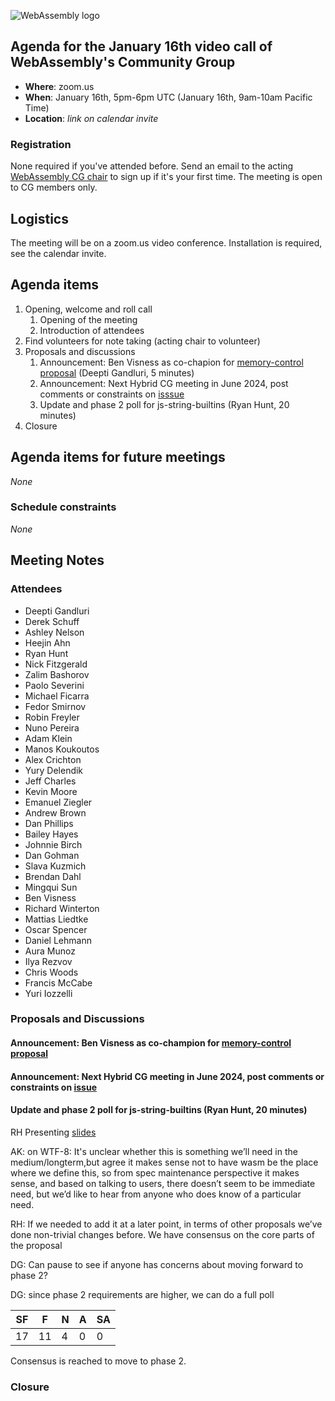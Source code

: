 ![WebAssembly logo](/images/WebAssembly.png)

## Agenda for the January 16th video call of WebAssembly's Community Group

- **Where**: zoom.us
- **When**: January 16th, 5pm-6pm UTC (January 16th, 9am-10am Pacific Time)
- **Location**: *link on calendar invite*

### Registration

None required if you've attended before. Send an email to the acting [WebAssembly CG chair](mailto:webassembly-cg-chair@chromium.org)
to sign up if it's your first time. The meeting is open to CG members only.

## Logistics

The meeting will be on a zoom.us video conference.
Installation is required, see the calendar invite.

## Agenda items

1. Opening, welcome and roll call
    1. Opening of the meeting
    1. Introduction of attendees
1. Find volunteers for note taking (acting chair to volunteer)
1. Proposals and discussions
    1. Announcement: Ben Visness as co-chapion for [memory-control proposal](https://github.com/WebAssembly/memory-control/tree/main) (Deepti Gandluri, 5 minutes)
    1. Announcement: Next Hybrid CG meeting in June 2024, post comments or constraints on [isssue](https://github.com/WebAssembly/meetings/issues/1463)
    1. Update and phase 2 poll for js-string-builtins (Ryan Hunt, 20 minutes)
1. Closure

## Agenda items for future meetings

*None*

### Schedule constraints

*None*

## Meeting Notes

### Attendees
 - Deepti Gandluri
 - Derek Schuff
 - Ashley Nelson
 - Heejin Ahn
 - Ryan Hunt
 - Nick Fitzgerald
 - Zalim Bashorov
 - Paolo Severini
 - Michael Ficarra
 - Fedor Smirnov
 - Robin Freyler
 - Nuno Pereira
 - Adam Klein
 - Manos Koukoutos
 - Alex Crichton
 - Yury Delendik
 - Jeff Charles
 - Kevin Moore
 - Emanuel Ziegler
 - Andrew Brown
 - Dan Phillips
 - Bailey Hayes
 - Johnnie Birch
 - Dan Gohman
 - Slava Kuzmich
 - Brendan Dahl
 - Mingqui Sun
 - Ben Visness
 - Richard Winterton
 - Mattias Liedtke
 - Oscar Spencer
 - Daniel Lehmann
 - Aura Munoz
 - Ilya Rezvov
 - Chris Woods
 - Francis McCabe
 - Yuri Iozzelli

### Proposals and Discussions

#### Announcement: Ben Visness as co-champion for [memory-control proposal](https://github.com/WebAssembly/memory-control/tree/main) 

#### Announcement: Next Hybrid CG meeting in June 2024, post comments or constraints on [issue](https://github.com/WebAssembly/meetings/issues/1463)

#### Update and phase 2 poll for js-string-builtins (Ryan Hunt, 20 minutes)

RH Presenting [slides](https://docs.google.com/presentation/d/1gbyQz0nbLJJ07lbi8iuLHSchQ2-fH29UXS5ebLnG0ZU/edit#slide=id.g1ef40614c6f_0_21)

AK: on WTF-8: It's unclear whether this is something we’ll need in the medium/longterm,but agree it makes sense not to have wasm be the place where we define this, so from spec maintenance perspective it makes sense, and based on talking to users, there doesn’t seem to be immediate need, but we’d like to hear from anyone who does know of a particular need.

RH: If we needed to add it at a later point, in terms of other proposals we’ve done non-trivial changes before. We have consensus on the core parts of the proposal

DG: Can pause to see if anyone has concerns about moving forward to phase 2?

<none>

DG: since phase 2 requirements are higher, we can do a full poll

|SF|F|N|A|SA|
|--|-|-|-|--|
|17|11|4|0|0|

Consensus is reached to move to phase 2.

### Closure
